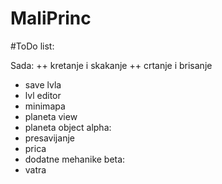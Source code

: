 # MaliPrinc

#ToDo list:

Sada:
  ++ kretanje i skakanje
  ++ crtanje i brisanje
  - save lvla
  - lvl editor
  - minimapa
  - planeta view
  - planeta object
alpha:
  - presavijanje
  - prica
  - dodatne mehanike
beta:
- vatra
